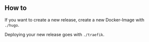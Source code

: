 ## How to
If you want to create a new release, create a new Docker-Image with `./hugo`.

Deploying your new release goes with `./traefik`.
